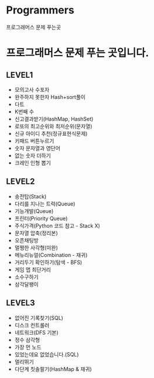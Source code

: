 # Programmers
프로그래머스 문제 푸는곳


# 프로그래머스 문제 푸는 곳입니다.

## LEVEL1
  * 모의고사 수포자
  * 완주하지 못한자
      Hash+sort풀이
  * 다트
  * K번째 수
  * 신고결과받기(HashMap, HashSet)
  * 로또의 최고순위와 최저순위(문자열)
  * 신규 아이디 추천(정규표현식문제)
  * 키패드 버튼누르기
  * 숫자 문자열과 영단어
  * 없는 숫자 더하기
  * 크레인 인형 뽑기

## LEVEL2
  * 송전탑(Stack)
  * 다리를 지나는 트럭(Queue)
  * 기능개발(Queue)
  * 프린터(Priority Queue)
  * 주식가격(Python 코드 참고 - Stack X)
  * 문자열 압축(정리본)
  * 오픈채팅방
  * 멀쩡한 사각형(미완)
  * 메뉴리뉴얼(Combination - 재귀)
  * 거리두기 확인하기(탐색 - BFS)
  * 게임 맵 최단거리
  * 소수구하기 
  * 삼각달팽이
  
## LEVEL3
  * 없어진 기록찾기(SQL)
  * 디스크 컨트롤러
  * 네트워크(DFS 기본)
  * 정수 삼각형
  * 가장 먼 노드
  * 있었는데요 없었습니다.(SQL)
  * 멀리뛰기
  * 다단계 칫솔팔기(HashMap & 재귀)

